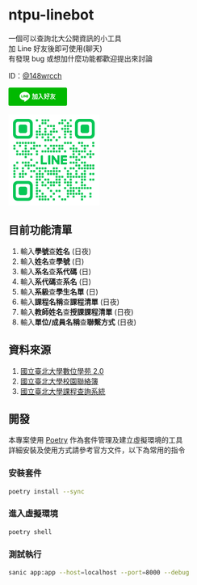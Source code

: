# ntpu-linebot

一個可以查詢北大公開資訊的小工具\
加 Line 好友後即可使用(聊天)\
有發現 bug 或想加什麼功能都歡迎提出來討論

ID：[@148wrcch](https://lin.ee/QiMmPBv)

[![friend](/add_friend/S_add_friend_button.png)](https://lin.ee/QiMmPBv)

![qrcode](/add_friend/S_gainfriends_qr.png)

## 目前功能清單

1. 輸入**學號**查**姓名** (日夜)
2. 輸入**姓名**查**學號** (日)
3. 輸入**系名**查**系代碼** (日)
4. 輸入**系代碼**查**系名** (日)
5. 輸入**系級**查**學生名單** (日)
6. 輸入**課程名稱**查**課程清單** (日夜)
7. 輸入**教師姓名**查**授課課程清單** (日夜)
8. 輸入**單位/成員名稱**查**聯繫方式** (日夜)

## 資料來源

1. [國立臺北大學數位學苑 2.0](https://lms.ntpu.edu.tw)
2. [國立臺北大學校園聯絡簿](https://sea.cc.ntpu.edu.tw/pls/ld/campus_dir_m.main)
3. [國立臺北大學課程查詢系統](https://sea.cc.ntpu.edu.tw/pls/dev_stud/course_query_all.CHI_MAIN)

## 開發

本專案使用 [Poetry](https://python-poetry.org/) 作為套件管理及建立虛擬環境的工具\
詳細安裝及使用方式請參考官方文件，以下為常用的指令

### 安裝套件

```bash
poetry install --sync
```

### 進入虛擬環境

```bash
poetry shell
```

### 測試執行

```bash
sanic app:app --host=localhost --port=8000 --debug
```
